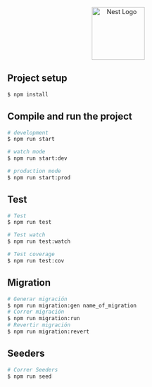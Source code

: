 <p align="center">
  <a href="http://nestjs.com/" target="blank"><img src="https://nestjs.com/img/logo-small.svg" width="120" alt="Nest Logo" /></a>
</p>

## Project setup

```bash
$ npm install
```

## Compile and run the project

```bash
# development
$ npm run start

# watch mode
$ npm run start:dev

# production mode
$ npm run start:prod
```

## Test

```bash
# Test
$ npm run test

# Test watch
$ npm run test:watch

# Test coverage
$ npm run test:cov
```

## Migration
```bash
# Generar migración
$ npm run migration:gen name_of_migration
# Correr migración
$ npm run migration:run
# Revertir migración
$ npm run migration:revert
```
## Seeders
```bash
# Correr Seeders
$ npm run seed
```